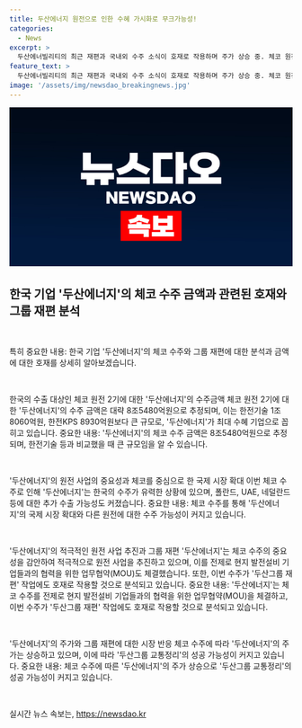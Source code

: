```yaml
---
title: 두산에너지 원전으로 인한 수혜 가시화로 무크가능성!
categories:
  - News
excerpt: >
  두산에너빌리티의 최근 재편과 국내외 수주 소식이 호재로 작용하며 주가 상승 중. 체코 원전 2기 수주금액으로 8조5480억원을 추정, 한국 컨소시엄 우선협상대상자로 선정. 두산에너빌리티는 계통 핵심 주기기 제공 및 체코 자회사를 통한 추가 납품 예정. 이로 인해 두산의 다른 원전 수출 가능성이 커졌고, 두산그룹 재편 작업에도 긍정적인 영향을 미칠 전망. 또한, 체코 수주로 원전 수출에 대한 가능성이 높아지고, 주가 상승 시나리오가 실현되는 경우 두산그룹 재편의 성공 가능성이 커질 것으로 전망.
feature_text: >
  두산에너빌리티의 최근 재편과 국내외 수주 소식이 호재로 작용하며 주가 상승 중. 체코 원전 2기 수주금액으로 8조5480억원을 추정, 한국 컨소시엄 우선협상대상자로 선정. 두산에너빌리티는 계통 핵심 주기기 제공 및 체코 자회사를 통한 추가 납품 예정. 이로 인해 두산의 다른 원전 수출 가능성이 커졌고, 두산그룹 재편 작업에도 긍정적인 영향을 미칠 전망. 또한, 체코 수주로 원전 수출에 대한 가능성이 높아지고, 주가 상승 시나리오가 실현되는 경우 두산그룹 재편의 성공 가능성이 커질 것으로 전망.
image: '/assets/img/newsdao_breakingnews.jpg'
---
```


<p><img src="/assets/img/newsdao_breakingnews.jpg" alt="firstkoreanews 속보" /></p>

<h2 data-ke-size="size26">한국 기업 '두산에너지'의 체코 수주 금액과 관련된 호재와 그룹 재편 분석</h2>

<p data-ke-size="size16">&nbsp;</p>

<p>특히 중요한 내용: 한국 기업 '두산에너지'의 체코 수주와 그룹 재편에 대한 분석과 금액에 대한 호재를 상세히 알아보겠습니다.</p>

<p data-ke-size="size16">&nbsp;</p>

<p>한국의 수출 대상인 체코 원전 2기에 대한 '두산에너지'의 수주금액
 체코 원전 2기에 대한 '두산에너지'의 수주 금액은 대략 8조5480억원으로 추정되며, 이는 한전기술 1조8060억원, 한전KPS 8930억원보다 큰 규모로, '두산에너지'가 최대 수혜 기업으로 꼽히고 있습니다. 
중요한 내용: '두산에너지'의 체코 수주 금액은 8조5480억원으로 추정되며, 한전기술 등과 비교했을 때 큰 규모임을 알 수 있습니다.</p>

<p data-ke-size="size16">&nbsp;</p>

<p>'두산에너지'의 원전 사업의 중요성과  체코를 중심으로 한 국제 시장 확대
 이번 체코 수주로 인해 '두산에너지'는 한국의 수주가 유력한 상황에 있으며, 폴란드, UAE, 네덜란드 등에 대한 추가 수출 가능성도 커졌습니다. 
중요한 내용: 체코 수주를 통해 '두산에너지'의 국제 시장 확대와 다른 원전에 대한 수주 가능성이 커지고 있습니다.</p>

<p data-ke-size="size16">&nbsp;</p>

<p>'두산에너지'의 적극적인 원전 사업 추진과 그룹 재편
 '두산에너지'는 체코 수주의 중요성을 감안하여 적극적으로 원전 사업을 추진하고 있으며, 이를 전제로 현지 발전설비 기업들과의 협력을 위한 업무협약(MOU)도 체결했습니다. 또한, 이번 수주가 '두산그룹 재편' 작업에도 호재로 작용할 것으로 분석되고 있습니다. 
중요한 내용: '두산에너지'는 체코 수주를 전제로 현지 발전설비 기업들과의 협력을 위한 업무협약(MOU)을 체결하고, 이번 수주가 '두산그룹 재편' 작업에도 호재로 작용할 것으로 분석되고 있습니다.</p>

<p data-ke-size="size16">&nbsp;</p>

<p>'두산에너지'의 주가와 그룹 재편에 대한 시장 반응
 체코 수주에 따라 '두산에너지'의 주가는 상승하고 있으며, 이에 따라 '두산그룹 교통정리'의 성공 가능성이 커지고 있습니다.
중요한 내용: 체코 수주에 따른 '두산에너지'의 주가 상승으로 '두산그룹 교통정리'의 성공 가능성이 커지고 있습니다.</p>

<p data-ke-size="size16">&nbsp;</p>
실시간 뉴스 속보는, <a href="https://newsdao.kr" rel="dofollow">https://newsdao.kr</a>



